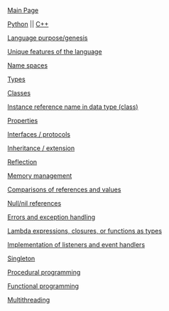 [Main Page](../blob/master)

[Python](../blob/master/Python) || [C++](../blob/master/c++)

[Language purpose/genesis](../blob/master/Python/2%20language%20purpose%20and%20genesis.md)

[Unique features of the language](../blob/master/Python/3%20unique%20features%20of%20the%20language.md)

[Name spaces](../blob/master/Python/4%20name%20spaces.md)

[Types](../blob/master/Python/)

[Classes](../blob/master/Python)

[Instance reference name in data type (class)](../blob/master/Python)

[Properties](../blob/master/Python)

[Interfaces / protocols](../blob/master/Python)

[Inheritance / extension](../blob/master/Python)

[Reflection](../blob/master/Python)

[Memory management](../blob/master/Python)

[Comparisons of references and values](../blob/master/Python)

[Null/nil references](../blob/master/Python)

[Errors and exception handling]()

[Lambda expressions, closures, or functions as types]()

[Implementation of listeners and event handlers]()

[Singleton]()

[Procedural programming]()

[Functional programming]()

[Multithreading]()